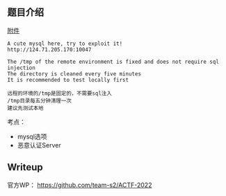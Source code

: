 ## 题目介绍

[附件](/CTF_ATTACHMENTS/2022/ACTF-myclient.zip)

```
A cute mysql here, try to exploit it!
http://124.71.205.170:10047

The /tmp of the remote environment is fixed and does not require sql injection
The directory is cleaned every five minutes
It is recommended to test locally first

远程的环境的/tmp是固定的，不需要sql注入
/tmp目录每五分钟清理一次
建议先测试本地
```

考点：
- mysql选项
- 恶意认证Server

## Writeup

官方WP： https://github.com/team-s2/ACTF-2022

